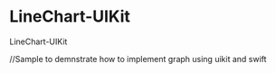 # LineChart-UIKit
LineChart-UIKit

//Sample to demnstrate how to implement graph using uikit and swift
